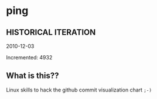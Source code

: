 # ping

## HISTORICAL ITERATION
2010-12-03

Incremented: 4932

## What is this?? 
Linux skills to hack the github commit visualization chart `;-)`

